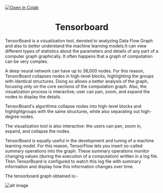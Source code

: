 [![Open In Colab](https://colab.research.google.com/assets/colab-badge.svg)](https://colab.research.google.com/github/Shashankjain12/100_days_of_ml/blob/master/Month1/Day9/linear_regression_with_tensorboard.ipynb)


<h1 align="center">Tensorboard</h1>

TensorBoard is a visualization tool, devoted to analyzing Data Flow Graph
and also to better understand the machine learning models.It can view
different types of statistics about the parameters and details of any part of a
computer graph graphically. It often happens that a graph of computation can
be very complex.

A deep neural network can have up to 36,000 nodes. For this reason, TensorBoard collapses nodes in high-level blocks,
highlighting the groups with identical structures. Doing so allows a better analysis of the
graph, focusing only on the core sections of the computation graph. Also, the
visualization process is interactive; user can pan, zoom, and expand the nodes
to display the details.

TensorBoard's algorithms collapse nodes into high-level blocks and highlightgroups with the same structures, 
while also separating out high-degree nodes.

The visualization tool is also interactive: the users can pan, zoom in, expand,
and collapse the nodes.

TensorBoard is equally useful in the development and tuning of a machine
learning model. For this reason, TensorFlow lets you insert so-called
summary operations into the graph. These summary operations monitor
changing values (during the execution of a computation) written in a log file.
Then TensorBoard is configured to watch this log file with summary
information and display how this information changes over time.

The tensorboard graph obtained is:-

![alt image](https://github.com/Shashankjain12/100_days_of_ml/tree/master/Month1/Day9/img.png)
